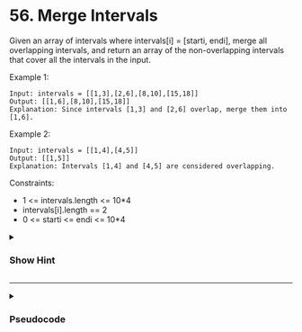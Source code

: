 # 56. Merge Intervals

Given an array of intervals where intervals[i] = [starti, endi], merge all overlapping intervals, and return an array of the non-overlapping intervals that cover all the intervals in the input.

Example 1:
```
Input: intervals = [[1,3],[2,6],[8,10],[15,18]]
Output: [[1,6],[8,10],[15,18]]
Explanation: Since intervals [1,3] and [2,6] overlap, merge them into [1,6].
```
Example 2:
```
Input: intervals = [[1,4],[4,5]]
Output: [[1,5]]
Explanation: Intervals [1,4] and [4,5] are considered overlapping.
```

Constraints:

- 1 <= intervals.length <= 10*4
- intervals[i].length == 2
- 0 <= starti <= endi <= 10*4

<details>
  <summary><h3>Show Hint</h3></summary>
  <p>It is similar to insert intervals problem. First here we sort based on first value of intervals by checking a condition whether last inserted interval last time lesser than current inserting interval's first element then merge it else take the minimum of first on both interval and max on last.</p>
</details>

---
<details>
  <summary><h3>Pseudocode</h3></summary>
  <pre>
    intervals -> intervals.sort()
    merged -> list()
    for each interval in intervals
      if merged.isEmpty() or merged.lastELemments(1) isLessThan interval.at(0)
        merged.add(intervals)
      else
        merged.getLast(1) -> maximum(merged.getLast(1), interval.at(1))
    return merged.toArray()
  </pre>
</details>
